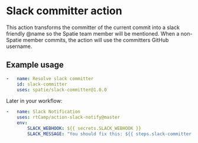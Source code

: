 # Slack committer action

This action transforms the committer of the current commit into a slack friendly @name so the Spatie team member will be mentioned. When a non-Spatie member commits, the action will use the committers GitHub username.

## Example usage

```yaml
-   name: Resolve slack committer
    id: slack-committer
    uses: spatie/slack-committer@1.0.0
```

Later in your workflow:

```yml
-   name: Slack Notification
    uses: rtCamp/action-slack-notify@master
    env:
        SLACK_WEBHOOK: ${{ secrets.SLACK_WEBHOOK }}
        SLACK_MESSAGE: "You should fix this: ${{ steps.slack-committer.outputs.username }}"
```

